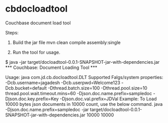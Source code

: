 # cbdocloadtool
Couchbase document load tool


Steps:
1) Build the jar file
mvn clean compile assembly:single

2) Run the tool for usage.

$ java -jar target/docloadtool-0.0.1-SNAPSHOT-jar-with-dependencies.jar
*** Couchbase: Document Loading Tool ***


Usage: java com.jd.cb.docloadtool.DLT <size-in-bytes> <count>
Supported Falgs/system properties: 
  -Dcb.username=jagadesh -Dcb.userpwd=Welcome123 -Dcb.bucket=default -Dthread.batch.size=100 -Dthread.pool.size=10 thread.pool.wait.timeout.mins=60 -Djson.doc.name.prefix=sampledoc -Djson.doc.key.prefix=Key -Djson.doc.val.prefix=JDVal
Example: To Load 10000 bytes json documents in 10000 count, use the below command.
java -Djson.doc.name.prefix=sampledoc -jar target/docloadtool-0.0.1-SNAPSHOT-jar-with-dependencies.jar 10000 10000 




